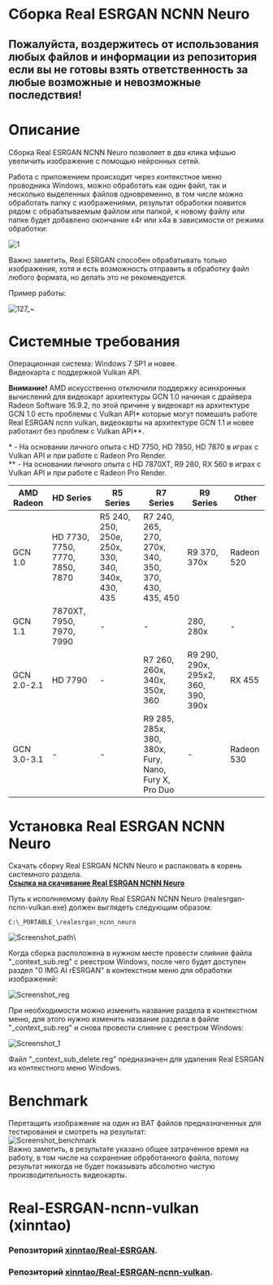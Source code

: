 # Сборка Real ESRGAN NCNN Neuro
## Пожалуйста, воздержитесь от использования любых файлов и информации из репозитория если вы не готовы взять ответственность за любые возможные и невозможные последствия!
# Описание
Сборка Real ESRGAN NCNN Neuro позволяет в два клика мфшью увеличить изображение с помощью нейронных сетей.

Работа с приложением происходит через контекстное меню проводника Windows, можно обработать как один файл, так и несколько выделенных файлов одновременно, в том числе можно обработать папку с изображениями, результат обработки появится рядом с обрабатываемым файлом или папкой, к новому файлу или папке будет добавлено окончание x4r или x4a в зависимости от режима обработки:

![1](https://user-images.githubusercontent.com/19572158/236633827-146a775c-e14d-4398-bb9d-a6850c009a0a.jpg)

Важно заметить, Real ESRGAN способен обрабатывать только изображения, хотя и есть возможность отправить в обработку файл любого формата, но делать это не рекомендуется.

Пример работы:

![127_~](https://user-images.githubusercontent.com/19572158/236641804-92a48971-a3ae-4780-81dc-dcfa2895077f.jpg)

# Системные требования
Операционная система: Windows 7 SP1 и новее.\
Видеокарта с поддержкой Vulkan API.

**Внимание!** AMD искусственно отключили поддержку асинхронных вычислений для видеокарт архитектуры GCN 1.0 начиная с драйвера Radeon Software 16.9.2, по этой причине у видеокарт на архитектуре GCN 1.0 есть проблемы с Vulkan API* которые могут помешать работе Real ESRGAN ncnn vulkan, видеокарты на архитектуре GCN 1.1 и новее работают без проблем с Vulkan API**.

\* - На основании личного опыта с HD 7750, HD 7850, HD 7870 в играх с Vulkan API и при работе с Radeon Pro Render.\
\** - На основании личного опыта с HD 7870XT, R9 280, RX 560 в играх с Vulkan API и при работе с Radeon Pro Render.

|AMD Radeon|HD Series|R5 Series|R7 Series|R9 Series|Other|
|---|---|---|---|---|---|
|GCN 1.0|HD 7730, 7750, 7770, 7850, 7870|R5 240, 250, 250e, 250x, 330, 340, 340x, 430, 435|R7 240, 265, 270, 270x, 340, 350, 370, 430, 435, 450|R9 370, 370x|Radeon 520|
|GCN 1.1|7870XT, 7950, 7970, 7990|-|-|280, 280x|-|
|GCN 2.0-2.1|HD 7790|-|R7 260, 260x, 340x, 350x, 360|R9 290, 290x, 295x2, 360, 390, 390x|RX 455|
|GCN 3.0-3.1|-|-|R9 285, 285x, 380, 380x, Fury, Nano, Fury X, Pro Duo|-|Radeon 530|

# Установка Real ESRGAN NCNN Neuro
Скачать сборку Real ESRGAN NCNN Neuro и распаковать в корень системного разделa.\
**[Ссылка на скачивание Real ESRGAN NCNN Neuro](https://github.com/Shedou/Neuro/releases/tag/esrgan_v2)**

Путь к исполняемому файлу Real ESRGAN NCNN Neuro (realesrgan-ncnn-vulkan.exe) должен выглядеть следующим образом:
```
C:\_PORTABLE_\realesrgan_ncnn_neuro
```
![Screenshot_path](https://user-images.githubusercontent.com/19572158/230571049-c20d69f3-ac9d-4e34-8776-e8bf7cb4f2a3.png)\

Когда сборка расположена в нужном месте провести слияние файла "_context_sub.reg" с реестром Windows, после чего будет доступен раздел "0 IMG AI rESRGAN" в контекстном меню для обработки изображений:

![Screenshot_reg](https://user-images.githubusercontent.com/19572158/230574751-4f254afb-7236-4960-8ba7-3ef82d0aedf0.png)

При необходимости можно изменить название раздела в контекстном меню, для этого нужно изменить название раздела в файле "_context_sub.reg" и снова провести слияние с реестром Windows:

![Screenshot_1](https://user-images.githubusercontent.com/19572158/236642197-29550d4f-25dd-44ce-abb6-c74f27e3b3fc.png)

Файл "_context_sub_delete.reg" предназначен для удаления Real ESRGAN из контекстного меню Windows.
# Benchmark
Перетащить изображение на один из BAT файлов предназначенных для тестирования и смотреть на результат:\
![Screenshot_benchmark](https://user-images.githubusercontent.com/19572158/230573731-509b2538-6578-4bdf-a4d4-7a03707c3f90.jpg)\
Важно заметить, в результате указано общее затраченное время на работу, в том числе на сохранение обработанного файла, потому результат никогда не будет показывать абсолютно чистую производительность видеокарты.
# Real-ESRGAN-ncnn-vulkan (xinntao)
### Репозиторий [xinntao/Real-ESRGAN](https://github.com/xinntao/Real-ESRGAN).
### Репозиторий [xinntao/Real-ESRGAN-ncnn-vulkan](https://github.com/xinntao/Real-ESRGAN-ncnn-vulkan).
